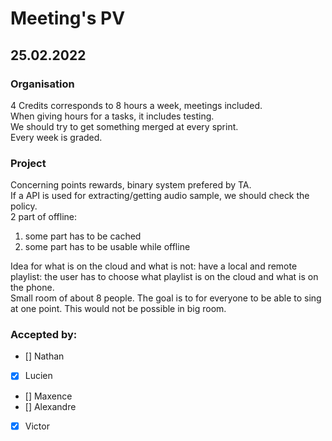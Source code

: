 # Meeting's PV

## 25.02.2022

### Organisation
<p>4 Credits corresponds to 8 hours a week, meetings included.<br>
When giving hours for a tasks, it includes testing.<br>
We should try to get something merged at every sprint.<br>
Every week is graded.</p>

### Project

<p>Concerning points rewards, binary system prefered by TA.<br>
If a API is used for extracting/getting audio sample, we should check the policy.<br>
2 part of offline:<br>

1. some part has to be cached
2. some part has to be usable while offline


Idea for what is on the cloud and what is not: have a local and remote playlist: the user has to choose what playlist is on the cloud and what is on the phone.<br>
Small room of about 8 people. The goal is to for everyone to be able to sing at one point. This would not be possible in big room. <br>

</p>
</p>

### Accepted by:

- [] Nathan
- [x] Lucien
- [] Maxence
- [] Alexandre
- [x] Victor
